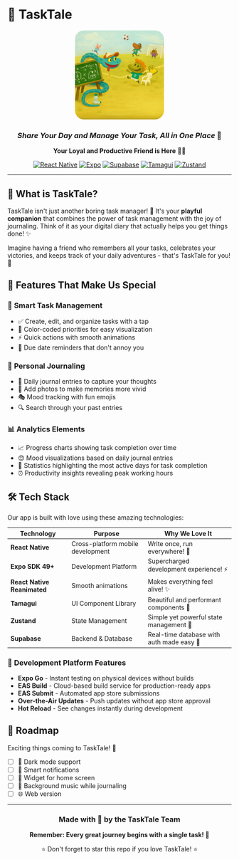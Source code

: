 # 📱 TaskTale

<div align="center">
  <img src="assets/images/logo.png" alt="TaskTale Logo" width="200" height="200" style="border-radius: 20px;">
  
  ### *Share Your Day and Manage Your Task, All in One Place* 🌟
  
  **Your Loyal and Productive Friend is Here** 🤖💖
  
  [![React Native](https://img.shields.io/badge/React%20Native-0.72+-61DAFB?style=for-the-badge&logo=react&logoColor=white)](https://reactnative.dev/)
  [![Expo](https://img.shields.io/badge/Expo-49+-000020?style=for-the-badge&logo=expo&logoColor=white)](https://expo.dev/)
  [![Supabase](https://img.shields.io/badge/Supabase-3ECF8E?style=for-the-badge&logo=supabase&logoColor=white)](https://supabase.com/)
  [![Tamagui](https://img.shields.io/badge/Tamagui-000000?style=for-the-badge&logo=tamagui&logoColor=white)](https://tamagui.dev/)
  [![Zustand](https://img.shields.io/badge/Zustand-FF6B35?style=for-the-badge&logo=react&logoColor=white)](https://zustand-demo.pmnd.rs/)
  
</div>

---

## 🎯 What is TaskTale?

TaskTale isn't just another boring task manager! 🙈 It's your **playful companion** that combines the power of task management with the joy of journaling. Think of it as your digital diary that actually helps you get things done! ✨

Imagine having a friend who remembers all your tasks, celebrates your victories, and keeps track of your daily adventures - that's TaskTale for you! 🎉

## 🌈 Features That Make Us Special

### 📝 **Smart Task Management**

-   ✅ Create, edit, and organize tasks with a tap
-   🎨 Color-coded priorities for easy visualization
-   ⚡ Quick actions with smooth animations
-   📅 Due date reminders that don't annoy you

### 📖 **Personal Journaling**

-   🌅 Daily journal entries to capture your thoughts
-   📸 Add photos to make memories more vivid
-   🎭 Mood tracking with fun emojis
-   🔍 Search through your past entries

### 📊 **Analytics Elements**

-   📈 Progress charts showing task completion over time
-   😊 Mood visualizations based on daily journal entries
-   📅 Statistics highlighting the most active days for task completion
-   ⏰ Productivity insights revealing peak working hours

## 🛠️ Tech Stack

Our app is built with love using these amazing technologies:

| Technology                  | Purpose                           | Why We Love It                            |
| --------------------------- | --------------------------------- | ----------------------------------------- |
| **React Native**            | Cross-platform mobile development | Write once, run everywhere! 📱            |
| **Expo SDK 49+**            | Development Platform              | Supercharged development experience! ⚡   |
| **React Native Reanimated** | Smooth animations                 | Makes everything feel alive! ✨           |
| **Tamagui**                 | UI Component Library              | Beautiful and performant components 🎨    |
| **Zustand**                 | State Management                  | Simple yet powerful state management 🐻   |
| **Supabase**                | Backend & Database                | Real-time database with auth made easy 🚀 |

### 🚀 **Development Platform Features**

-   **Expo Go** - Instant testing on physical devices without builds
-   **EAS Build** - Cloud-based build service for production-ready apps
-   **EAS Submit** - Automated app store submissions
-   **Over-the-Air Updates** - Push updates without app store approval
-   **Hot Reload** - See changes instantly during development

## 🎯 Roadmap

Exciting things coming to TaskTale! 🚀

-   [ ] 🌙 Dark mode support
-   [ ] 🔔 Smart notifications
-   [ ] 📱 Widget for home screen
-   [ ] 🎵 Background music while journaling
-   [ ] 🌐 Web version

---

<div align="center">
  
  ### Made with 💖 by the TaskTale Team
  
  **Remember: Every great journey begins with a single task! 🌟**
  
  ⭐ Don't forget to star this repo if you love TaskTale! ⭐
  
</div>
